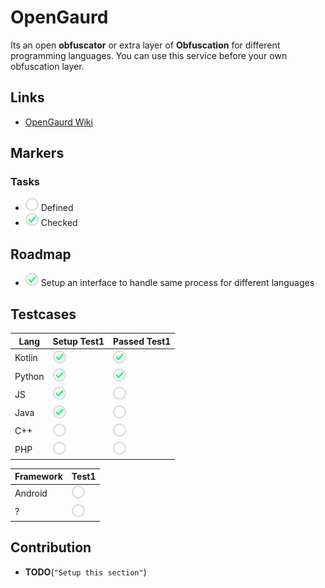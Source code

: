 # OpenGaurd
Its an open **obfuscator** or extra layer of **Obfuscation** for different programming languages. You can use this service before your own obfuscation layer.

## Links
- [OpenGaurd Wiki](https://github.com/sh-navid/OpenGaurd/wiki)

## Markers
### Tasks
- ![](_/u.png) Defined
- ![](_/c.png) Checked

## Roadmap
- ![](_/c.png) Setup an interface to handle same process for different languages

## Testcases
|Lang      |Setup Test1 |Passed Test1|
|----------|------------|------------|
|Kotlin    |![](_/c.png)|![](_/c.png)|
|Python    |![](_/c.png)|![](_/c.png)|
|JS        |![](_/c.png)|![](_/u.png)|
|Java      |![](_/c.png)|![](_/u.png)|
|C++       |![](_/u.png)|![](_/u.png)|
|PHP       |![](_/u.png)|![](_/u.png)|

|Framework |Test1       |
|----------|------------|
|Android   |![](_/u.png)|
|?         |![](_/u.png)|

## Contribution
- **TODO**(`"Setup this section"`)
